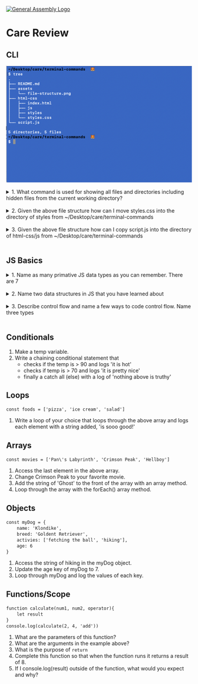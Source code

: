 [![General Assembly Logo](https://camo.githubusercontent.com/1a91b05b8f4d44b5bbfb83abac2b0996d8e26c92/687474703a2f2f692e696d6775722e636f6d2f6b6538555354712e706e67)](https://generalassemb.ly)
<br>
# Care Review

## CLI
![file-structure](./assets/file-structure.png)
<details>
    <summary>1. What command is used for showing all files and directories including hidden files from the current working directory?</summary>

        ls -a
</details><br>
<details>
    <summary>2. Given the above file structure how can I move styles.css into the directory of styles from ~/Desktop/care/terminal-commands</summary>

        mv html-css/styles.css html-css/styles/
</details><br>
<details>
    <summary>3. Given the above file structure how can I copy script.js into the directory of html-css/js from ~/Desktop/care/terminal-commands</summary>

        cp script.js html-css/js
</details><br>

## JS Basics
<details>
    <summary>1. Name as many primative JS data types as you can remember. There are 7</summary>

        string, number, boolean, undefined, null, bigInt, symbol
</details><br>
<details>
    <summary>2. Name two data structures in JS that you have learned about</summary>

        array and object
</details><br>
<details>
    <summary>3. Describe control flow and name a few ways to code control flow. Name three types</summary>

        The ordering of when code is executed.
        - sequential flow (top to bottom)
        - conditional flow (if, else if, else)
        - repetitive flow (looping) 
</details><br>

## Conditionals
1.  Make a temp variable. 
2. Write a chaining conditional statement that 
    - checks if the temp is > 90 and logs 'it is hot'
    - checks if temp is > 70 and logs 'it is pretty nice'
    - finally a catch all (else) with a log of 'nothing above is truthy' 

## Loops
```
const foods = ['pizza', 'ice cream', 'salad']
```
1. Write a loop of your choice that loops through the above array and logs each element with a string added, 'is sooo good!'

## Arrays
```
const movies = ['Pan\'s Labyrinth', 'Crimson Peak', 'Hellboy']
```
1. Access the last element in the above array.
2. Change Crimson Peak to your favorite movie.
3. Add the string of 'Ghost' to the front of the array with an array method.
4. Loop through the array with the forEach() array method. 

## Objects
```
const myDog = {
    name: 'Klondike',
    breed: 'Goldent Retriever',
    activies: ['fetching the ball', 'hiking'],
    age: 6
}
```
1. Access the string of hiking in the myDog object.
2. Update the age key of myDog to 7.
3. Loop through myDog and log the values of each key.

## Functions/Scope
```
function calculate(num1, num2, operator){
    let result
}
console.log(calculate(2, 4, 'add'))
```
1. What are the parameters of this function?
2. What are the arguments in the example above?
3. What is the purpose of `return`
4. Complete this function so that when the function runs it returns a result of 8. 
5. If I console.log(result) outside of the function, what would you expect and why?